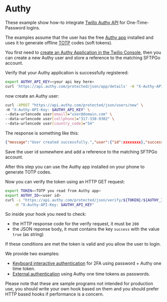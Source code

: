 # Authy

These example show how-to integrate [Twillo Authy API](https://www.twilio.com/docs/authy/api) for One-Time-Password logins.

The examples assume that the user has the free [Authy app](https://authy.com/) installed and uses it to generate offline [TOTP](https://en.wikipedia.org/wiki/Time-based_One-time_Password_algorithm) codes (soft tokens).

You first need to [create an Authy Application in the Twilio Console](https://twilio.com/console/authy/applications?_ga=2.205553366.451688189.1597667213-1526360003.1597667213), then you can create a new Authy user and store a reference to the matching SFTPGo account.

Verify that your Authy application is successfully registered:

```bash
export AUTHY_API_KEY=<your api key here>
curl 'https://api.authy.com/protected/json/app/details' -H "X-Authy-API-Key: $AUTHY_API_KEY"
```

now create an Authy user:

```bash
curl -XPOST "https://api.authy.com/protected/json/users/new" \
-H "X-Authy-API-Key: $AUTHY_API_KEY" \
--data-urlencode user[email]="user@domain.com" \
--data-urlencode user[cellphone]="317-338-9302" \
--data-urlencode user[country_code]="54"
```

The response is something like this:

```json
{"message":"User created successfully.","user":{"id":xxxxxxxx},"success":true}
```

Save the user id somewhere and add a reference to the matching SFTPGo account.

After this step you can use the Authy app installed on your phone to generate TOTP codes.

Now you can verify the token using an HTTP GET request:

```bash
export TOKEN=<TOTP you read from Authy app>
export AUTHY_ID=<user id>
curl -i "https://api.authy.com/protected/json/verify/${TOKEN}/${AUTHY_ID}" \
    -H "X-Authy-API-Key: $AUTHY_API_KEY"
```

So inside your hook you need to check:

- the HTTP response code for the verify request, it must be `200`
- the JSON reponse body, it must contains the key `success` with the value `true` (as string)

If these conditions are met the token is valid and you allow the user to login.

We provide two examples:

- [Keyboard interactive authentication](./keyint/README.md) for 2FA using password + Authy one time token.
- [External authentication](./extauth/README.md) using Authy one time tokens as passwords.

Please note that these are sample programs not intended for production use, you should write your own hook based on them and you should prefer HTTP based hooks if performance is a concern.
